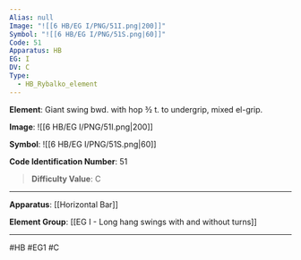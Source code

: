 ```yaml
---
Alias: null
Image: "![[6 HB/EG I/PNG/51I.png|200]]"
Symbol: "![[6 HB/EG I/PNG/51S.png|60]]"
Code: 51
Apparatus: HB
EG: I
DV: C
Type:
  - HB_Rybalko_element
---
```

**Element**: Giant swing bwd. with hop 3⁄2 t. to undergrip, mixed el-grip.

**Image**:
![[6 HB/EG I/PNG/51I.png|200]]

**Symbol**:
![[6 HB/EG I/PNG/51S.png|60]]

**Code Identification Number**: 51

>**Difficulty Value**: C

___
**Apparatus**: [[Horizontal Bar]]

**Element Group**: [[EG I - Long hang swings with and without turns]]
___
#HB #EG1 #C
